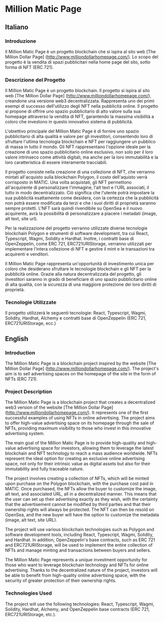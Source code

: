 # Million Matic Page

## Italiano

### Introduzione

Il Million Matic Page è un progetto blockchain che si ispira al sito web [The Million Dollar Page] (http://www.milliondollarhomepage.com/). Lo scopo del progetto è la vendita di spazi pubblicitari nella home page del sito, sotto forma di NFT (ERC 721).

### Descrizione del Progetto

Il Million Matic Page è un progetto blockchain.
Il progetto si ispira al sito web [The Million Dollar Page] (http://www.milliondollarhomepage.com/), creandone una versione web3 decentralizzata. 
Rappresenta uno dei primi esempi di successo dell'utilizzo degli NFT nella pubblicità online. Il progetto si propone di offrire uno spazio pubblicitario di alto valore sulla sua homepage attraverso la vendita di NFT, garantendo la massima visibilità a coloro che investono in questo innovativo sistema di pubblicità.

L'obiettivo principale del Million Matic Page è di fornire uno spazio pubblicitario di alta qualità e valore per gli investitori, consentendo loro di sfruttare l'ultima tecnologia blockchain e NFT per raggiungere un pubblico di massa in tutto il mondo. Gli NFT rappresentano l'opzione ideale per la creazione di uno spazio pubblicitario online esclusivo, non solo per il loro valore intrinseco come attività digitali, ma anche per la loro immutabilità e la loro caratteristica di essere interamente tracciabili.

Il progetto consiste nella creazione di una collezione di NFT, che verranno mintati all'acquisto sulla blockchain Polygon, il costo dell'aquisto verrà corrisposto in MATIC. Una volta acquistati, gli NFT permettono all'acquirente di personalizzare l'immagine, l'alt text e l'URL associati, il tutto in modo decentralizzato. Ciò significa che l'utente potrà impostare la sua pubblicità esattamente come desidera, con la certezza che la pubblicità non potrà essere modificata da terzi e che i suoi diritti di proprietà saranno sempre protetti.
L'NFT sarà quindi rivendibile su OpenSea e il nuovo acquirente, avrà la possibilità di personalizzare a piacere i metadati (image, alt text, site url).

Per la realizzazione del progetto verranno utilizzate diverse tecnologie blockchain Polygon e strumenti di software development, tra cui React, Typescript, Wagmi, Solidity e Hardhat. Inoltre, i contratti base di OpenZeppelin, come ERC 721, ERC721URIStorage, verranno utilizzati per implementare l'intera collezione di NFT e gestire il mint e le transazioni tra acquirenti e venditori.

Il Million Matic Page rappresenta un'opportunità di investimento unica per coloro che desiderano sfruttare le tecnologie blockchain e gli NFT per la pubblicità online. Grazie alla natura decentralizzata del progetto, gli investitori saranno in grado di beneficiare di uno spazio pubblicitario online di alta qualità, con la sicurezza di una maggiore protezione dei loro diritti di proprietà.

### Tecnologie Utilizzate

Il progetto utilizzerà le seguenti tecnologie: React, Typescript, Wagmi, Solidity, Hardhat, Alchemy e contratti base di OpenZeppelin (ERC 721, ERC721URIStorage, ecc.)


## English 

### Introduction

The Million Matic Page is a blockchain project inspired by the website [The Million Dollar Page] (http://www.milliondollarhomepage.com/). The project's aim is to sell advertising spaces on the homepage of the site in the form of NFTs (ERC 721).

### Project Description

The Million Matic Page is a blockchain project that creates a decentralized web3 version of the website [The Million Dollar Page] (http://www.milliondollarhomepage.com/). It represents one of the first successful examples of using NFTs in online advertising. The project aims to offer high-value advertising space on its homepage through the sale of NFTs, providing maximum visibility to those who invest in this innovative advertising system.

The main goal of the Million Matic Page is to provide high-quality and high-value advertising space for investors, allowing them to leverage the latest blockchain and NFT technology to reach a mass audience worldwide. NFTs represent the ideal option for creating an exclusive online advertising space, not only for their intrinsic value as digital assets but also for their immutability and fully traceable nature.

The project involves creating a collection of NFTs, which will be minted upon purchase on the Polygon blockchain, with the purchase cost paid in MATIC. Once purchased, the NFTs allow the buyer to customize the image, alt text, and associated URL, all in a decentralized manner. This means that the user can set up their advertising exactly as they wish, with the certainty that the advertisement cannot be modified by third parties and that their ownership rights will always be protected. The NFT can then be resold on OpenSea, and the new buyer will have the option to customize the metadata (image, alt text, site URL).

The project will use various blockchain technologies such as Polygon and software development tools, including React, Typescript, Wagmi, Solidity, and Hardhat. In addition, OpenZeppelin's base contracts, such as ERC 721 and ERC721URIStorage, will be used to implement the entire collection of NFTs and manage minting and transactions between buyers and sellers.

The Million Matic Page represents a unique investment opportunity for those who want to leverage blockchain technology and NFTs for online advertising. Thanks to the decentralized nature of the project, investors will be able to benefit from high-quality online advertising space, with the security of greater protection of their ownership rights.

### Technologies Used

The project will use the following technologies: React, Typescript, Wagmi, Solidity, Hardhat, Alchemy, and OpenZeppelin base contracts (ERC 721, ERC721URIStorage, etc.).

